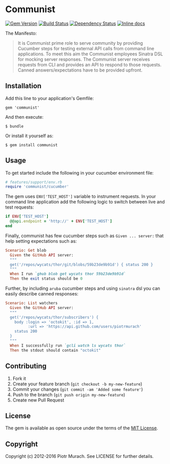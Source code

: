 # Communist
[![Gem Version](https://badge.fury.io/rb/communist.png)][gem]
[![Build Status](https://secure.travis-ci.org/piotrmurach/commmunist.png?branch=master)][travis]
[![Dependency Status](https://gemnasium.com/piotrmurach/communist.png?travis)][gemnasium]
[![Inline docs](http://inch-ci.org/github/piotrmurach/tty-command.svg?branch=master)][inchpages]

[gem]: http://badge.fury.io/rb/communist
[travis]: http://travis-ci.org/piotrmurach/communist
[gemnasium]: https://gemnasium.com/piotrmurach/communist
[inchpages]: http://inch-ci.org/github/piotrmurach/communist

The Manifesto:

> It is Communist prime role to serve community by providing Cucumber steps for
> testing external API calls from command line applications. To meet this aim
> the Communist employees Sinatra DSL for mocking server responses. The Communist
> server receives requests from CLI and provides an API to respond to those
> requests. Canned answers/expectations have to be provided upfront.

## Installation

Add this line to your application's Gemfile:

    gem 'communist'

And then execute:

    $ bundle

Or install it yourself as:

    $ gem install communist

## Usage

To get started include the following in your cucumber environment file:

```ruby
# features/support/env.rb
require 'communist/cucumber'
```

The gem uses `ENV['TEST_HOST']` variable to instrument requests. In your command line application add the following logic to switch between live and test requests:

```ruby
if ENV['TEST_HOST']
  @@api.endpoint = 'http://' + ENV['TEST_HOST']
end
```

Finally, communist has few cucumber steps such as `Given ... server:` that help setting expectations such as:

```ruby
Scenario: Get blob
  Given the GitHub API server:
  """
  get('/repos/wycats/thor/git/blobs/59b23de9b91d') { status 200 }
  """
  When I run `ghub blob get wycats thor 59b23de9b91d`
  Then the exit status should be 0
```

Further, by including `aruba` cucumber steps and using `sinatra` dsl you can easily describe canned responses:

```ruby
Scenario: List watchers
  Given the GitHub API server:
  """
  get('/repos/wycats/thor/subscribers') {
    body :login => 'octokit', :id => 1,
          :url => 'https://api.github.com/users/piotrmurach'
    status 200
  }
  """
  When I successfully run `gcli watch ls wycats thor`
  Then the stdout should contain "octokit"
```

## Contributing

1. Fork it
2. Create your feature branch (`git checkout -b my-new-feature`)
3. Commit your changes (`git commit -am 'Added some feature'`)
4. Push to the branch (`git push origin my-new-feature`)
5. Create new Pull Request

## License

The gem is available as open source under the terms of the [MIT License](http://opensource.org/licenses/MIT).

## Copyright

Copyright (c) 2012-2016 Piotr Murach. See LICENSE for further details.

